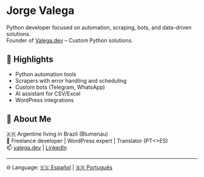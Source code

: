 # Jorge Valega

Python developer focused on automation, scraping, bots, and data-driven solutions.  
Founder of [Valega.dev](https://valega.dev) – Custom Python solutions.

## 🚀 Highlights

- Python automation tools
- Scrapers with error handling and scheduling
- Custom bots (Telegram, WhatsApp)
- AI assistant for CSV/Excel
- WordPress integrations

## 👤 About Me

🇦🇷 Argentine living in Brazil (Blumenau)  
💼 Freelance developer | WordPress expert | Translator (PT<>ES)  
📫 [valega.dev](https://valega.dev) | [LinkedIn](https://www.linkedin.com/in/jorgevalega/)

---

🌐 Language: [🇪🇸 Español](./README.es.md) | [🇧🇷 Português](./README.pt.md)
